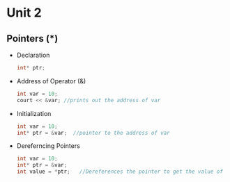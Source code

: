 # Unit 2 

## Pointers (*)
- Declaration
  ```cpp
  int* ptr;
  ```
- Address of Operator (&)
  ```cpp
  int var = 10;
  court << &var; //prints out the address of var
  ```
- Initialization
  ```cpp
  int var = 10;
  int* ptr = &var;  //pointer to the address of var
  ```
- Dereferncing Pointers
  ```cpp
  int var = 10;
  int* ptr = &var;
  int value = *ptr;   //Dereferences the pointer to get the value of var
  ```

  
